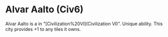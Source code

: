 # Alvar Aalto (Civ6)

Alvar Aalto is a in "[Civilization%20VI](Civilization VI)".
Unique ability.
This city provides +1 to any tiles it owns.